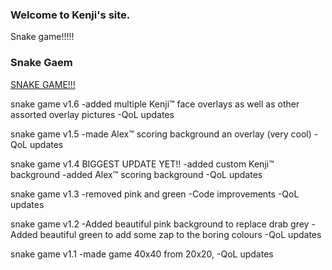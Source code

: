 ### Welcome to Kenji's site.
Snake game!!!!!

### Snake Gaem
[SNAKE GAME!!!](snakegame.html)

snake game v1.6
-added multiple Kenji™ face overlays as well as other assorted overlay pictures
-QoL updates

snake game v1.5
-made Alex™ scoring background an overlay (very cool)
-QoL updates

snake game v1.4
BIGGEST UPDATE YET!!
-added custom Kenji™ background
-added Alex™ scoring background
-QoL updates

snake game v1.3
-removed pink and green
-Code improvements
-QoL updates

snake game v1.2
-Added beautiful pink background to replace drab grey
-Added beautiful green to add some zap to the boring colours
-QoL updates


snake game v1.1
-made game 40x40 from 20x20,
-QoL updates
